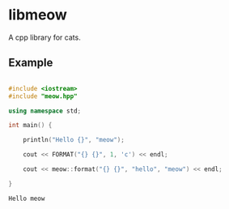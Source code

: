 # libmeow

A cpp library for cats.

## Example

```cpp

#include <iostream>
#include "meow.hpp"

using namespace std;

int main() {

    println("Hello {}", "meow");

    cout << FORMAT("{} {}", 1, 'c') << endl;

    cout << meow::format("{} {}", "hello", "meow") << endl;

}


```

```bash
Hello meow                                                                         1 c                                                                                hello meow
```